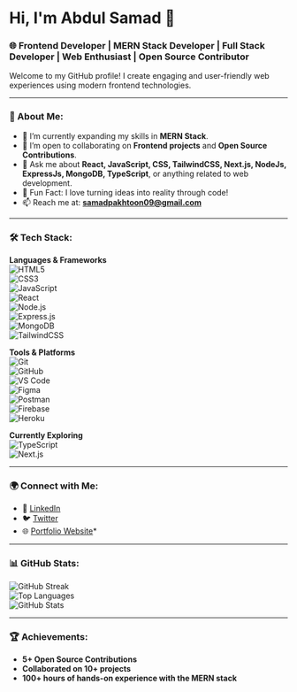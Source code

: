 # Hi, I'm Abdul Samad 👋  
### 🌐 Frontend Developer | MERN Stack Developer | Full Stack Developer | Web Enthusiast | Open Source Contributor  

Welcome to my GitHub profile! I create engaging and user-friendly web experiences using modern frontend technologies.  

---

### 🌟 About Me:  
- 🌱 I’m currently expanding my skills in **MERN Stack**.  
- 👯 I’m open to collaborating on **Frontend projects** and **Open Source Contributions**.  
- 💬 Ask me about **React, JavaScript, CSS, TailwindCSS, Next.js, NodeJs, ExpressJs, MongoDB, TypeScript**, or anything related to web development.  
- 🎯 Fun Fact: I love turning ideas into reality through code!  
- 📫 Reach me at: **[samadpakhtoon09@gmail.com](mailto:samadpakhtoon09@gmail.com)**  

---

### 🛠 Tech Stack:  

**Languages & Frameworks**  
![HTML5](https://img.shields.io/badge/-HTML5-E34F26?logo=html5&logoColor=fff)  
![CSS3](https://img.shields.io/badge/-CSS3-1572B6?logo=css3&logoColor=fff)  
![JavaScript](https://img.shields.io/badge/-JavaScript-F7DF1E?logo=javascript&logoColor=black)  
![React](https://img.shields.io/badge/-React-61DAFB?logo=react&logoColor=black)  
![Node.js](https://img.shields.io/badge/-Node.js-339933?logo=node.js&logoColor=fff)  
![Express.js](https://img.shields.io/badge/-Express.js-000000?logo=express&logoColor=fff)  
![MongoDB](https://img.shields.io/badge/-MongoDB-47A248?logo=mongodb&logoColor=fff)  
![TailwindCSS](https://img.shields.io/badge/-Tailwind%20CSS-06B6D4?logo=tailwind-css&logoColor=fff)  

**Tools & Platforms**  
![Git](https://img.shields.io/badge/-Git-F05032?logo=git&logoColor=fff)  
![GitHub](https://img.shields.io/badge/-GitHub-181717?logo=github&logoColor=fff)  
![VS Code](https://img.shields.io/badge/-Visual%20Studio%20Code-007ACC?logo=visual-studio-code&logoColor=fff)  
![Figma](https://img.shields.io/badge/-Figma-F24E1E?logo=figma&logoColor=fff)  
![Postman](https://img.shields.io/badge/-Postman-FF6C37?logo=postman&logoColor=fff)  
![Firebase](https://img.shields.io/badge/-Firebase-FFCA28?logo=firebase&logoColor=black)  
![Heroku](https://img.shields.io/badge/-Heroku-430098?logo=heroku&logoColor=fff)  

**Currently Exploring**  
![TypeScript](https://img.shields.io/badge/-TypeScript-3178C6?logo=typescript&logoColor=fff)  
![Next.js](https://img.shields.io/badge/-Next.js-000000?logo=next.js&logoColor=fff)  

---

### 🌍 Connect with Me:  
- 💼 [LinkedIn](https://www.linkedin.com/in/abdul-samad-421793309)  
- 🐦 [Twitter](https://twitter.com/ABDLSamaD)  
- 🌐 [Portfolio Website](https://portfolio-mern-sage.vercel.app/)*  

---

### 📊 GitHub Stats:  
![GitHub Streak](https://github-readme-streak-stats.herokuapp.com/?user=ABDLSamaD&theme=radical)  
![Top Languages](https://github-readme-stats.vercel.app/api/top-langs/?username=ABDLSamaD&layout=compact&theme=radical)  
![GitHub Stats](https://github-readme-stats.vercel.app/api?username=ABDLSamaD&show_icons=true&theme=radical)  

---

### 🏆 Achievements:  
- **5+ Open Source Contributions**  
- **Collaborated on 10+ projects**  
- **100+ hours of hands-on experience with the MERN stack**  
